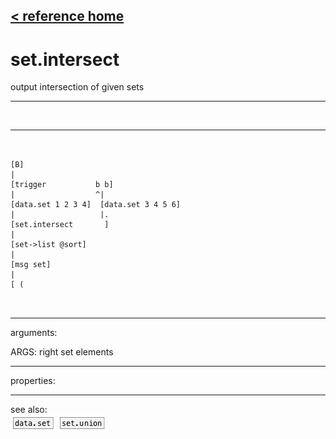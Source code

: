 [< reference home](index.html)
---

# set.intersect


output intersection of given sets

---

<br>


---


```


[B]
|
[trigger           b b]
|                  ^|
[data.set 1 2 3 4]  [data.set 3 4 5 6]
|                   |.
[set.intersect       ]
|
[set->list @sort]
|
[msg set]
|
[ (

            
```

---
arguments:

ARGS: right set elements<br>

---
properties:


---
see also:<br>
[![data.set](img/object_data.set.png)](data.set.html)
[![set.union](img/object_set.union.png)](set.union.html)
